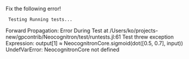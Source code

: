 Fix the following error!

     Testing Running tests...
Forward Propagation: Error During Test at /Users/ko/projects-new/gpcontrib/Neocognitron/test/runtests.jl:61
  Test threw exception
  Expression: output[1] ≈ NeocognitronCore.sigmoid(dot([0.5, 0.7], input))
  UndefVarError: NeocognitronCore not defined
